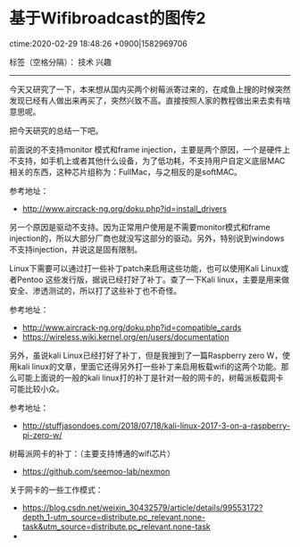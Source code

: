 # 基于Wifibroadcast的图传2
ctime:2020-02-29 18:48:26 +0900|1582969706

标签（空格分隔）： 技术 兴趣

---

今天又研究了一下，本来想从国内买两个树莓派寄过来的，在咸鱼上搜的时候突然发现已经有人做出来再买了，突然兴致不高。直接按照人家的教程做出来去卖有啥意思呢。

把今天研究的总结一下吧。

前面说的不支持monitor 模式和frame injection，主要是两个原因，一个是硬件上不支持，如手机上或者其他什么设备，为了低功耗，不支持用户自定义底层MAC相关的东西，这种芯片组称为：FullMac，与之相反的是softMAC。

参考地址：
- http://www.aircrack-ng.org/doku.php?id=install_drivers

另一个原因是驱动不支持。因为正常用户使用是不需要monitor模式和frame injection的，所以大部分厂商也就没写这部分的驱动。另外，特别说到windows不支持injection，并说这是固有限制。

Linux下需要可以通过打一些补丁patch来启用这些功能，也可以使用Kali Linux或者Pentoo 这些发行版，据说已经打好了补丁。查了一下Kali linux，主要是用来做安全、渗透测试的，所以打了这些补丁也不奇怪。

参考地址：
- http://www.aircrack-ng.org/doku.php?id=compatible_cards
- https://wireless.wiki.kernel.org/en/users/documentation
  

另外，虽说kali Linux已经打好了补丁，但是我搜到了一篇Raspberry zero W，使用kali linux的文章，里面它还得另外打一些补丁来启用板载wifi的这两个功能。那么可能上面说的一般的kali linux打的补丁是针对一般的网卡的，树莓派板载网卡可能比较小众。

参考地址：
- http://stuffjasondoes.com/2018/07/18/kali-linux-2017-3-on-a-raspberry-pi-zero-w/
  
树莓派网卡的补丁：（主要支持博通的wifi芯片）
- https://github.com/seemoo-lab/nexmon


关于网卡的一些工作模式：
- https://blog.csdn.net/weixin_30432579/article/details/99553172?depth_1-utm_source=distribute.pc_relevant.none-task&utm_source=distribute.pc_relevant.none-task
- 



